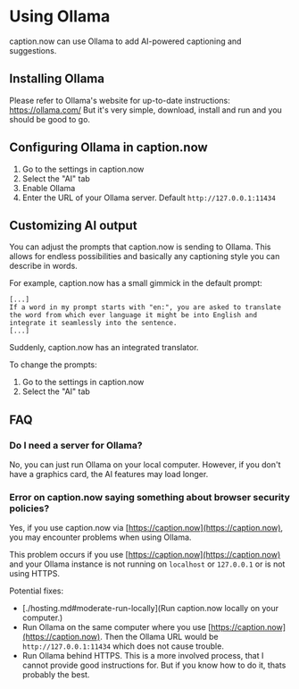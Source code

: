 # Using Ollama

caption.now can use Ollama to add AI-powered captioning and suggestions.

## Installing Ollama

Please refer to Ollama's website for up-to-date instructions: https://ollama.com/
But it's very simple, download, install and run and you should be good to go.

## Configuring Ollama in caption.now

1. Go to the settings in caption.now
2. Select the "AI" tab
3. Enable Ollama
4. Enter the URL of your Ollama server. Default `http://127.0.0.1:11434`

## Customizing AI output

You can adjust the prompts that caption.now is sending to Ollama. This allows for endless possibilities and basically any captioning style you can describe in words.

For example, caption.now has a small gimmick in the default prompt:

```
[...]
If a word in my prompt starts with "en:", you are asked to translate the word from which ever language it might be into English and integrate it seamlessly into the sentence.
[...]
```

Suddenly, caption.now has an integrated translator.

To change the prompts:

1. Go to the settings in caption.now
2. Select the "AI" tab

## FAQ

### Do I need a server for Ollama?

No, you can just run Ollama on your local computer. However, if you don't have a graphics card, the AI features may load longer.

### Error on caption.now saying something about browser security policies?

Yes, if you use caption.now via [https://caption.now](https://caption.now), you may encounter problems when using Ollama.

This problem occurs if you use [https://caption.now](https://caption.now) and your Ollama instance is not running on `localhost` or `127.0.0.1` or is not using HTTPS.

Potential fixes:

- [./hosting.md#moderate-run-locally](Run caption.now locally on your computer.)
- Run Ollama on the same computer where you use [https://caption.now](https://caption.now). Then the Ollama URL would be `http://127.0.0.1:11434` which does not cause trouble.
- Run Ollama behind HTTPS. This is a more involved process, that I cannot provide good instructions for. But if you know how to do it, thats probably the best.
